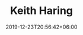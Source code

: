 ---
title: "Keith Haring"
date: 2019-12-23T20:56:42+06:00
type: portfolio
image: "images/projects/Keith-Haring/keith_haring_real_3.png"
category: ["REAL"]
project_images: ["images/projects/Keith-Haring/keith_haring_real_3.png"]
---